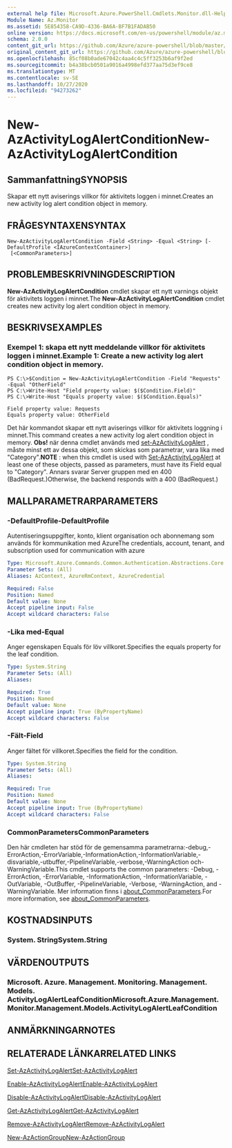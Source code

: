```yaml
---
external help file: Microsoft.Azure.PowerShell.Cmdlets.Monitor.dll-Help.xml
Module Name: Az.Monitor
ms.assetid: 5E854358-CA9D-4336-BA6A-BF7B1FADAB50
online version: https://docs.microsoft.com/en-us/powershell/module/az.monitor/new-azactivitylogalertcondition
schema: 2.0.0
content_git_url: https://github.com/Azure/azure-powershell/blob/master/src/Monitor/Monitor/help/New-AzActivityLogAlertCondition.md
original_content_git_url: https://github.com/Azure/azure-powershell/blob/master/src/Monitor/Monitor/help/New-AzActivityLogAlertCondition.md
ms.openlocfilehash: 85cf08b0ade67042c4aa4c4c5ff3253b6af9f2ed
ms.sourcegitcommit: b4a38bcb0501a9016a4998efd377aa75d3ef9ce8
ms.translationtype: MT
ms.contentlocale: sv-SE
ms.lasthandoff: 10/27/2020
ms.locfileid: "94273262"
---
```

# <span data-ttu-id="d5f24-101">New-AzActivityLogAlertCondition</span><span class="sxs-lookup"><span data-stu-id="d5f24-101">New-AzActivityLogAlertCondition</span></span>

## <span data-ttu-id="d5f24-102">Sammanfattning</span><span class="sxs-lookup"><span data-stu-id="d5f24-102">SYNOPSIS</span></span>
<span data-ttu-id="d5f24-103">Skapar ett nytt aviserings villkor för aktivitets loggen i minnet.</span><span class="sxs-lookup"><span data-stu-id="d5f24-103">Creates an new activity log alert condition object in memory.</span></span>

## <span data-ttu-id="d5f24-104">FRÅGESYNTAXEN</span><span class="sxs-lookup"><span data-stu-id="d5f24-104">SYNTAX</span></span>

```
New-AzActivityLogAlertCondition -Field <String> -Equal <String> [-DefaultProfile <IAzureContextContainer>]
 [<CommonParameters>]
```

## <span data-ttu-id="d5f24-105">PROBLEMBESKRIVNING</span><span class="sxs-lookup"><span data-stu-id="d5f24-105">DESCRIPTION</span></span>
<span data-ttu-id="d5f24-106">**New-AzActivityLogAlertCondition** cmdlet skapar ett nytt varnings objekt för aktivitets loggen i minnet.</span><span class="sxs-lookup"><span data-stu-id="d5f24-106">The **New-AzActivityLogAlertCondition** cmdlet creates new activity log alert condition object in memory.</span></span>

## <span data-ttu-id="d5f24-107">BESKRIVS</span><span class="sxs-lookup"><span data-stu-id="d5f24-107">EXAMPLES</span></span>

### <span data-ttu-id="d5f24-108">Exempel 1: skapa ett nytt meddelande villkor för aktivitets loggen i minnet.</span><span class="sxs-lookup"><span data-stu-id="d5f24-108">Example 1: Create a new activity log alert condition object in memory.</span></span>
```
PS C:\>$Condition = New-AzActivityLogAlertCondition -Field "Requests" -Equal "OtherField"
PS C:\>Write-Host "Field property value: $($Condition.Field)"
PS C:\>Write-Host "Equals property value: $($Condition.Equals)"

Field property value: Requests
Equals property value: OtherField
```

<span data-ttu-id="d5f24-109">Det här kommandot skapar ett nytt aviserings villkor för aktivitets loggning i minnet.</span><span class="sxs-lookup"><span data-stu-id="d5f24-109">This command creates a new activity log alert condition object in memory.</span></span>
<span data-ttu-id="d5f24-110">**Obs!** när denna cmdlet används med [set-AzActivityLogAlert](https://docs.microsoft.com/en-us/powershell/module/az.monitor/set-azactivitylogalert) , måste minst ett av dessa objekt, som skickas som parametrar, vara lika med "Category".</span><span class="sxs-lookup"><span data-stu-id="d5f24-110">**NOTE** : when this cmdlet is used with [Set-AzActivityLogAlert](https://docs.microsoft.com/en-us/powershell/module/az.monitor/set-azactivitylogalert) at least one of these objects, passed as parameters, must have its Field equal to "Category".</span></span> <span data-ttu-id="d5f24-111">Annars svarar Server gruppen med en 400 (BadRequest.)</span><span class="sxs-lookup"><span data-stu-id="d5f24-111">Otherwise, the backend responds with a 400 (BadRequest.)</span></span>

## <span data-ttu-id="d5f24-112">MALLPARAMETRAR</span><span class="sxs-lookup"><span data-stu-id="d5f24-112">PARAMETERS</span></span>

### <span data-ttu-id="d5f24-113">-DefaultProfile</span><span class="sxs-lookup"><span data-stu-id="d5f24-113">-DefaultProfile</span></span>
<span data-ttu-id="d5f24-114">Autentiseringsuppgifter, konto, klient organisation och abonnemang som används för kommunikation med Azure</span><span class="sxs-lookup"><span data-stu-id="d5f24-114">The credentials, account, tenant, and subscription used for communication with azure</span></span>

```yaml
Type: Microsoft.Azure.Commands.Common.Authentication.Abstractions.Core.IAzureContextContainer
Parameter Sets: (All)
Aliases: AzContext, AzureRmContext, AzureCredential

Required: False
Position: Named
Default value: None
Accept pipeline input: False
Accept wildcard characters: False
```

### <span data-ttu-id="d5f24-115">-Lika med</span><span class="sxs-lookup"><span data-stu-id="d5f24-115">-Equal</span></span>
<span data-ttu-id="d5f24-116">Anger egenskapen Equals för löv villkoret.</span><span class="sxs-lookup"><span data-stu-id="d5f24-116">Specifies the equals property for the leaf condition.</span></span>

```yaml
Type: System.String
Parameter Sets: (All)
Aliases:

Required: True
Position: Named
Default value: None
Accept pipeline input: True (ByPropertyName)
Accept wildcard characters: False
```

### <span data-ttu-id="d5f24-117">-Fält</span><span class="sxs-lookup"><span data-stu-id="d5f24-117">-Field</span></span>
<span data-ttu-id="d5f24-118">Anger fältet för villkoret.</span><span class="sxs-lookup"><span data-stu-id="d5f24-118">Specifies the field for the condition.</span></span>

```yaml
Type: System.String
Parameter Sets: (All)
Aliases:

Required: True
Position: Named
Default value: None
Accept pipeline input: True (ByPropertyName)
Accept wildcard characters: False
```

### <span data-ttu-id="d5f24-119">CommonParameters</span><span class="sxs-lookup"><span data-stu-id="d5f24-119">CommonParameters</span></span>
<span data-ttu-id="d5f24-120">Den här cmdleten har stöd för de gemensamma parametrarna:-debug,-ErrorAction,-ErrorVariable,-InformationAction,-InformationVariable,-disvariable,-utbuffer,-PipelineVariable,-verbose,-WarningAction och-WarningVariable.</span><span class="sxs-lookup"><span data-stu-id="d5f24-120">This cmdlet supports the common parameters: -Debug, -ErrorAction, -ErrorVariable, -InformationAction, -InformationVariable, -OutVariable, -OutBuffer, -PipelineVariable, -Verbose, -WarningAction, and -WarningVariable.</span></span> <span data-ttu-id="d5f24-121">Mer information finns i [about_CommonParameters](http://go.microsoft.com/fwlink/?LinkID=113216).</span><span class="sxs-lookup"><span data-stu-id="d5f24-121">For more information, see [about_CommonParameters](http://go.microsoft.com/fwlink/?LinkID=113216).</span></span>

## <span data-ttu-id="d5f24-122">KOSTNADS</span><span class="sxs-lookup"><span data-stu-id="d5f24-122">INPUTS</span></span>

### <span data-ttu-id="d5f24-123">System. String</span><span class="sxs-lookup"><span data-stu-id="d5f24-123">System.String</span></span>

## <span data-ttu-id="d5f24-124">VÄRDEN</span><span class="sxs-lookup"><span data-stu-id="d5f24-124">OUTPUTS</span></span>

### <span data-ttu-id="d5f24-125">Microsoft. Azure. Management. Monitoring. Management. Models. ActivityLogAlertLeafCondition</span><span class="sxs-lookup"><span data-stu-id="d5f24-125">Microsoft.Azure.Management.Monitor.Management.Models.ActivityLogAlertLeafCondition</span></span>

## <span data-ttu-id="d5f24-126">ANMÄRKNINGAR</span><span class="sxs-lookup"><span data-stu-id="d5f24-126">NOTES</span></span>

## <span data-ttu-id="d5f24-127">RELATERADE LÄNKAR</span><span class="sxs-lookup"><span data-stu-id="d5f24-127">RELATED LINKS</span></span>

[<span data-ttu-id="d5f24-128">Set-AzActivityLogAlert</span><span class="sxs-lookup"><span data-stu-id="d5f24-128">Set-AzActivityLogAlert</span></span>](./Set-AzActivityLogAlert.md)

[<span data-ttu-id="d5f24-129">Enable-AzActivityLogAlert</span><span class="sxs-lookup"><span data-stu-id="d5f24-129">Enable-AzActivityLogAlert</span></span>](./Enable-AzActivityLogAlert.md)

[<span data-ttu-id="d5f24-130">Disable-AzActivityLogAlert</span><span class="sxs-lookup"><span data-stu-id="d5f24-130">Disable-AzActivityLogAlert</span></span>](./Disable-AzActivityLogAlert.md)

[<span data-ttu-id="d5f24-131">Get-AzActivityLogAlert</span><span class="sxs-lookup"><span data-stu-id="d5f24-131">Get-AzActivityLogAlert</span></span>](./Get-AzActivityLogAlert.md)

[<span data-ttu-id="d5f24-132">Remove-AzActivityLogAlert</span><span class="sxs-lookup"><span data-stu-id="d5f24-132">Remove-AzActivityLogAlert</span></span>](./Remove-AzActivityLogAlert.md)

[<span data-ttu-id="d5f24-133">New-AzActionGroup</span><span class="sxs-lookup"><span data-stu-id="d5f24-133">New-AzActionGroup</span></span>](./Get-AzActionGroup.md)

